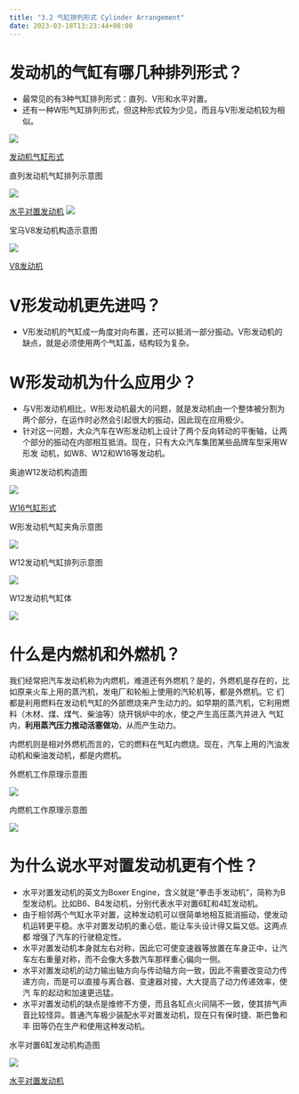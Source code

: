 ```yaml
---
title: "3.2 气缸排列形式 Cylinder Arrangement"
date: 2023-03-18T13:23:44+08:00
---
```


# 发动机的气缸有哪几种排列形式？

- 最常见的有3种气缸排列形式：直列、V形和水平对置。
- 还有一种W形气缸排列形式，但这种形式较为少见，而且与V形发动机较为相似。

![](https://res.weread.qq.com/wrepub/epub_26688761_45)

[发动机气缸形式](http://v.youku.com/v_show/id_XMTQ4MjUxNTIzNg==.html?from=s1.8-1-1.2)

直列发动机气缸排列示意图

![](https://res.weread.qq.com/wrepub/epub_26688761_47)

[水平对置发动机](http://v.youku.com/v_show/id_XMTQ4MjUxNDc4MA==.html?from=s1.8-1-1.2)
![](https://res.weread.qq.com/wrepub/epub_26688761_49)

宝马V8发动机构造示意图

![](https://res.weread.qq.com/wrepub/epub_26688761_50)

[V8发动机](http://v.youku.com/v_show/id_XMzUyMDkwNzE0NA==.html?spm=a2h3j.8428770.3416059.1)

# V形发动机更先进吗？

- V形发动机的气缸成一角度对向布置，还可以抵消一部分振动。V形发动机的缺点，就是必须使用两个气缸盖，结构较为复杂。

# W形发动机为什么应用少？

- 与V形发动机相比，W形发动机最大的问题，就是发动机由一个整体被分割为两个部分，在运作时必然会引起很大的振动，因此现在应用极少。
- 针对这一问题，大众汽车在W形发动机上设计了两个反向转动的平衡轴，让两个部分的振动在内部相互抵消。现在，只有大众汽车集团某些品牌车型采用W形发
  动机，如W8、W12和W16等发动机。

奥迪W12发动机构造图

![](https://res.weread.qq.com/wrepub/epub_26688761_52)

[W16气缸形式](http://v.youku.com/v_show/id_XMTQ4MTg3Mzg1Mg==.html?from=s1.8-1-1.2)

W形发动机气缸夹角示意图

![](https://res.weread.qq.com/wrepub/epub_26688761_54)

W12发动机气缸排列示意图

![](https://res.weread.qq.com/wrepub/epub_26688761_55)

W12发动机气缸体

![](https://res.weread.qq.com/wrepub/epub_26688761_56)

# 什么是内燃机和外燃机？

我们经常把汽车发动机称为内燃机，难道还有外燃机？是的，外燃机是存在的，比如原来火车上用的蒸汽机，发电厂和轮船上使用的汽轮机等，都是外燃机。它
们都是利用燃料在发动机气缸的外部燃烧来产生动力的。如早期的蒸汽机，它利用燃料（木材、煤、煤气、柴油等）烧开锅炉中的水，使之产生高压蒸汽并进入
气缸内，**利用蒸汽压力推动活塞做功**，从而产生动力。

内燃机则是相对外燃机而言的，它的燃料在气缸内燃烧。现在，汽车上用的汽油发动机和柴油发动机，都是内燃机。

外燃机工作原理示意图

![](https://res.weread.qq.com/wrepub/epub_26688761_57)

内燃机工作原理示意图

![](https://res.weread.qq.com/wrepub/epub_26688761_58)

# 为什么说水平对置发动机更有个性？

- 水平对置发动机的英文为Boxer Engine，含义就是“拳击手发动机”，简称为B型发动机。比如B6、B4发动机，分别代表水平对置6缸和4缸发动机。
- 由于相邻两个气缸水平对置，这种发动机可以很简单地相互抵消振动，使发动机运转更平稳。水平对置发动机的重心低，能让车头设计得又扁又低。这两点都
  增强了汽车的行驶稳定性。
- 水平对置发动机本身就左右对称，因此它可使变速器等放置在车身正中，让汽车左右重量对称，而不会像大多数汽车那样重心偏向一侧。
- 水平对置发动机的动力输出轴方向与传动轴方向一致，因此不需要改变动力传递方向，而是可以直接与离合器、变速器对接，大大提高了动力传递效率，使汽
  车的起动和加速更迅猛。
- 水平对置发动机的缺点是维修不方便，而且各缸点火间隔不一致，使其排气声音比较怪异。普通汽车极少装配水平对置发动机，现在只有保时捷、斯巴鲁和丰
  田等仍在生产和使用这种发动机。

水平对置6缸发动机构造图

![](https://res.weread.qq.com/wrepub/epub_26688761_59)

[水平对置发动机](http://v.youku.com/v_show/id_XMTQ4MjUxNDc4NA==.html?from=s1.8-1-1.2)
